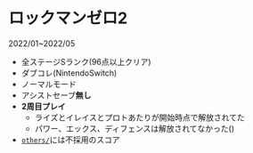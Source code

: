 # ロックマンゼロ2

2022/01~2022/05

- 全ステージSランク(96点以上クリア)
- ダブコレ(NintendoSwitch)
- ノーマルモード
- アシストセーブ**無し**
- **2周目プレイ**
    - ライズとイレイスとプロトあたりが開始時点で解放されてた
    - パワー、エックス、ディフェンスは解放されてなかった()
- [`others/`](others/)には不採用のスコア
